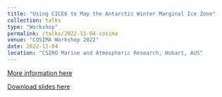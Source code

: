```yaml
---
title: "Using CICE6 to Map the Antarctic Winter Marginal Ice Zone"
collection: talks
type: "Workshop"
permalink: /talks/2022-11-04-cosima
venue: "COSIMA Workshop 2022"
date: 2022-11-04
location: "CSIRO Marine and Atmospheric Research, Hobart, AUS"
---
```


[More information here](http://cosima.org.au/index.php/meetings/cosima2022/)

[Download slides here](http://academicpages.github.io/files/paper1.pdf)